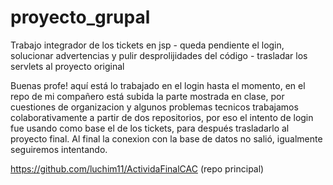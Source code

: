# proyecto_grupal
Trabajo integrador de los tickets en jsp - queda pendiente el login, solucionar advertencias y pulir desprolijidades del código - trasladar los servlets al proyecto original


Buenas profe! aquí está lo trabajado en el login hasta el momento, en el repo de mi compañero está subida la parte mostrada en clase, por cuestiones de organizacion y algunos problemas tecnicos trabajamos colaborativamente a partir de dos repositorios, por eso el intento de login fue usando como base el de los tickets, para después trasladarlo al proyecto final. Al final la conexion con la base de datos no salió, igualmente seguiremos intentando.

https://github.com/luchim11/ActividaFinalCAC (repo principal)


